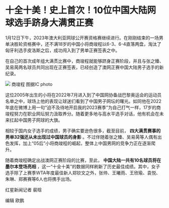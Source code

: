 # 十全十美！史上首次！10位中国大陆网球选手跻身大满贯正赛

1月12日下午，2023年澳大利亚网球公开赛资格赛继续进行。在刚刚结束的一场男单决胜轮资格赛中，还不满18岁的中国小将商竣程以6-3、6-4直落两盘，淘汰了匈牙利选手皮洛斯之后，成功闯入到了男单正赛签表之中。

在自己的首次成年组大满贯比赛中，商竣程就能够跻身正赛阶段，并且与张之臻、吴易昺两名球员共同出现在正赛签表，已经创造了澳网正赛中国大陆男子选手的新纪录。

![](https://inews.gtimg.com/newsapp_bt/0/15142175391/1000)
商竣程 图据IC photo

这位2005年出生的小将在2022年7月进入到了中国网协备战巴黎奥运会的运动员名单之中，球场上他的表现让球迷们看到了中国男子网坛的曙光。如同他在2022年底在微博上用一句“迫不及待地开启我的2023赛季”为自己打气一样，17岁的商竣程努力在职业网坛努力汲取养分。随着更多地与高水平选手对话，他有机会在未来扛起中国男子网球的大旗。

相较于国内女子选手的成绩，男子确实要逊色很多，截至目前， **四大满贯赛事的男单32强还从未出现过中国球员的身影**
。不过伴随着张之臻、吴易昺等人偶有出色发挥，加上“05后”小将商竣程的崛起，整体上中国男网的竞争力正在逐渐爬升。

随着商竣程确定出战澳网正赛阶段的比赛，至此， **中国大陆一共有10名球员将在墨尔本登场亮相**
，这一“十全十美”的数据同样刷新了历史最佳成绩。其中，女子选手除了上赛季WTA年度最佳新人郑钦文之外，张帅、王曦雨、王欣瑜、袁悦、朱琳、郑赛赛等6人也将携手出场。

红星新闻记者 裴晗

编辑 欧鹏

